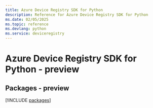 ```yaml
---
title: Azure Device Registry SDK for Python
description: Reference for Azure Device Registry SDK for Python
ms.date: 02/05/2025
ms.topic: reference
ms.devlang: python
ms.service: deviceregistry
---
```

# Azure Device Registry SDK for Python - preview
## Packages - preview
[!INCLUDE [packages](device-registry-index.md)]
